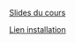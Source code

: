 [Slides du cours](cours-spark.pdf)

[Lien installation](https://spark.apache.org/docs/latest/api/python/getting_started/quickstart_df.html)

